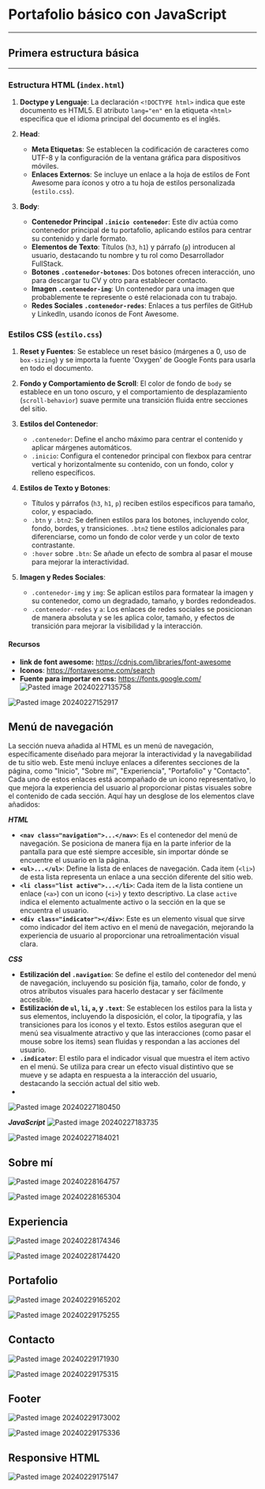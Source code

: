 # Portafolio básico con JavaScript
___
## Primera estructura básica
___
### Estructura HTML (`index.html`)

1. **Doctype y Lenguaje**: La declaración `<!DOCTYPE html>` indica que este documento es HTML5. El atributo `lang="en"` en la etiqueta `<html>` especifica que el idioma principal del documento es el inglés.
    
2. **Head**:
    
    - **Meta Etiquetas**: Se establecen la codificación de caracteres como UTF-8 y la configuración de la ventana gráfica para dispositivos móviles.
    - **Enlaces Externos**: Se incluye un enlace a la hoja de estilos de Font Awesome para íconos y otro a tu hoja de estilos personalizada (`estilo.css`).
3. **Body**:
    
    - **Contenedor Principal `.inicio contenedor`**: Este div actúa como contenedor principal de tu portafolio, aplicando estilos para centrar su contenido y darle formato.
    - **Elementos de Texto**: Títulos (`h3`, `h1`) y párrafo (`p`) introducen al usuario, destacando tu nombre y tu rol como Desarrollador FullStack.
    - **Botones `.contenedor-botones`**: Dos botones ofrecen interacción, uno para descargar tu CV y otro para establecer contacto.
    - **Imagen `.contenedor-img`**: Un contenedor para una imagen que probablemente te represente o esté relacionada con tu trabajo.
    - **Redes Sociales `.contenedor-redes`**: Enlaces a tus perfiles de GitHub y LinkedIn, usando íconos de Font Awesome.

### Estilos CSS (`estilo.css`)

1. **Reset y Fuentes**: Se establece un reset básico (márgenes a 0, uso de `box-sizing`) y se importa la fuente 'Oxygen' de Google Fonts para usarla en todo el documento.
    
2. **Fondo y Comportamiento de Scroll**: El color de fondo de `body` se establece en un tono oscuro, y el comportamiento de desplazamiento (`scroll-behavior`) suave permite una transición fluida entre secciones del sitio.
    
3. **Estilos del Contenedor**:
    
    - `.contenedor`: Define el ancho máximo para centrar el contenido y aplicar márgenes automáticos.
    - `.inicio`: Configura el contenedor principal con flexbox para centrar vertical y horizontalmente su contenido, con un fondo, color y relleno específicos.
4. **Estilos de Texto y Botones**:
    
    - Títulos y párrafos (`h3`, `h1`, `p`) reciben estilos específicos para tamaño, color, y espaciado.
    - `.btn` y `.btn2`: Se definen estilos para los botones, incluyendo color, fondo, bordes, y transiciones. `.btn2` tiene estilos adicionales para diferenciarse, como un fondo de color verde y un color de texto contrastante.
    - `:hover` sobre `.btn`: Se añade un efecto de sombra al pasar el mouse para mejorar la interactividad.
5. **Imagen y Redes Sociales**:
    
    - `.contenedor-img` y `img`: Se aplican estilos para formatear la imagen y su contenedor, como un degradado, tamaño, y bordes redondeados.
    - `.contenedor-redes` y `a`: Los enlaces de redes sociales se posicionan de manera absoluta y se les aplica color, tamaño, y efectos de transición para mejorar la visibilidad y la interacción.

#### Recursos 
- **link de font awesome:** https://cdnjs.com/libraries/font-awesome
- **Iconos**: https://fontawesome.com/search
- **Fuente para importar en css:** https://fonts.google.com/
![Pasted image 20240227135758](https://github.com/Mileccc/portafolios_basico_solo_javaScript/assets/121825748/8dc347a9-a7f6-4bce-b42c-3318d9ca7fbc)

![Pasted image 20240227152917](https://github.com/Mileccc/portafolios_basico_solo_javaScript/assets/121825748/674a2d37-3f83-4d7a-aaa8-bb12747a6119)

## Menú de navegación
La sección nueva añadida al HTML es un menú de navegación, específicamente diseñado para mejorar la interactividad y la navegabilidad de tu sitio web. Este menú incluye enlaces a diferentes secciones de la página, como "Inicio", "Sobre mí", "Experiencia", "Portafolio" y "Contacto". Cada uno de estos enlaces está acompañado de un icono representativo, lo que mejora la experiencia del usuario al proporcionar pistas visuales sobre el contenido de cada sección. Aquí hay un desglose de los elementos clave añadidos:

 ***HTML***

- **`<nav class="navigation">...</nav>`**: Es el contenedor del menú de navegación. Se posiciona de manera fija en la parte inferior de la pantalla para que esté siempre accesible, sin importar dónde se encuentre el usuario en la página.
- **`<ul>...</ul>`**: Define la lista de enlaces de navegación. Cada item (`<li>`) de esta lista representa un enlace a una sección diferente del sitio web.
- **`<li class="list active">...</li>`**: Cada item de la lista contiene un enlace (`<a>`) con un icono (`<i>`) y texto descriptivo. La clase `active` indica el elemento actualmente activo o la sección en la que se encuentra el usuario.
- **`<div class="indicator"></div>`**: Este es un elemento visual que sirve como indicador del item activo en el menú de navegación, mejorando la experiencia de usuario al proporcionar una retroalimentación visual clara.

 ***CSS***

- **Estilización del `.navigation`**: Se define el estilo del contenedor del menú de navegación, incluyendo su posición fija, tamaño, color de fondo, y otros atributos visuales para hacerlo destacar y ser fácilmente accesible.
- **Estilización de `ul`, `li`, `a`, y `.text`**: Se establecen los estilos para la lista y sus elementos, incluyendo la disposición, el color, la tipografía, y las transiciones para los iconos y el texto. Estos estilos aseguran que el menú sea visualmente atractivo y que las interacciones (como pasar el mouse sobre los items) sean fluidas y respondan a las acciones del usuario.
- **`.indicator`**: El estilo para el indicador visual que muestra el item activo en el menú. Se utiliza para crear un efecto visual distintivo que se mueve y se adapta en respuesta a la interacción del usuario, destacando la sección actual del sitio web.
- 
![Pasted image 20240227180450](https://github.com/Mileccc/portafolios_basico_solo_javaScript/assets/121825748/f6e4df81-45fd-4c23-8745-fbd7a6be8725)


***JavaScript***
![Pasted image 20240227183735](https://github.com/Mileccc/portafolios_basico_solo_javaScript/assets/121825748/f0407a84-5fa9-4e3d-8201-1d45072a76ed)

![Pasted image 20240227184021](https://github.com/Mileccc/portafolios_basico_solo_javaScript/assets/121825748/e0b127a3-ebd3-4387-8a04-8d877a03ff8c)




## Sobre mí

![Pasted image 20240228164757](https://github.com/Mileccc/portafolios_basico_solo_javaScript/assets/121825748/4b68b1be-9970-44de-90ce-e843c361fc87)

![Pasted image 20240228165304](https://github.com/Mileccc/portafolios_basico_solo_javaScript/assets/121825748/a24be9d5-7111-408e-8f21-6abac9a62eed)



## Experiencia

![Pasted image 20240228174346](https://github.com/Mileccc/portafolios_basico_solo_javaScript/assets/121825748/43615d86-aa75-475d-8e67-a20529bbcc00)

![Pasted image 20240228174420](https://github.com/Mileccc/portafolios_basico_solo_javaScript/assets/121825748/b822f696-42bf-4b02-819d-5e336149e71b)

## Portafolio

![Pasted image 20240229165202](https://github.com/Mileccc/portafolios_basico_solo_javaScript/assets/121825748/acfbf466-a724-46eb-8157-3b33f99328f5)

![Pasted image 20240229175255](https://github.com/Mileccc/portafolios_basico_solo_javaScript/assets/121825748/0f428226-2b04-45c2-8adc-5ec1ee402a4a)

## Contacto

![Pasted image 20240229171930](https://github.com/Mileccc/portafolios_basico_solo_javaScript/assets/121825748/e7d41d3c-86d8-4072-866e-4568bd140f53)

![Pasted image 20240229175315](https://github.com/Mileccc/portafolios_basico_solo_javaScript/assets/121825748/9c766f57-4a3a-40a2-a22e-9edbf1cbfeba)

## Footer

![Pasted image 20240229173002](https://github.com/Mileccc/portafolios_basico_solo_javaScript/assets/121825748/f3c36da9-ef57-4c33-b962-d3ebffcb0015)

![Pasted image 20240229175336](https://github.com/Mileccc/portafolios_basico_solo_javaScript/assets/121825748/ea8a2877-be81-4a7e-bedb-75d176458e45)

## Responsive HTML

![Pasted image 20240229175147](https://github.com/Mileccc/portafolios_basico_solo_javaScript/assets/121825748/c0474ada-a24b-4d0a-9fcb-e61acc1d0c53)






